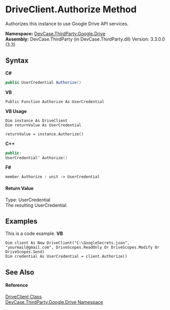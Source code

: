 # DriveClient.Authorize Method 
 

Authorizes this instance to use Google Drive API services.

**Namespace:**&nbsp;<a href="N_DevCase_ThirdParty_Google_Drive">DevCase.ThirdParty.Google.Drive</a><br />**Assembly:**&nbsp;DevCase.ThirdParty (in DevCase.ThirdParty.dll) Version: 3.3.0.0 (3.3)

## Syntax

**C#**<br />
``` C#
public UserCredential Authorize()
```

**VB**<br />
``` VB
Public Function Authorize As UserCredential
```

**VB Usage**<br />
``` VB Usage
Dim instance As DriveClient
Dim returnValue As UserCredential

returnValue = instance.Authorize()
```

**C++**<br />
``` C++
public:
UserCredential^ Authorize()
```

**F#**<br />
``` F#
member Authorize : unit -> UserCredential 

```


#### Return Value
Type: UserCredential<br />The resulting UserCredential.

## Examples
This is a code example. 
**VB**<br />
``` VB
Dim client As New DriveClient("C:\GoogleSecrets.json", "yourmail@gmail.com", DriveScopes.ReadOnly Or DriveScopes.Modify Or DriveScopes.Send)
Dim credential As UserCredential = client.Authorize()
```


## See Also


#### Reference
<a href="T_DevCase_ThirdParty_Google_Drive_DriveClient">DriveClient Class</a><br /><a href="N_DevCase_ThirdParty_Google_Drive">DevCase.ThirdParty.Google.Drive Namespace</a><br />